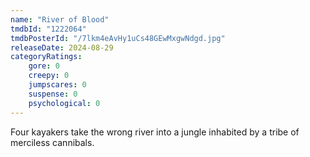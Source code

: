 ```yaml
---
name: "River of Blood"
tmdbId: "1222064"
tmdbPosterId: "/7lkm4eAvHy1uCs48GEwMxgwNdgd.jpg"
releaseDate: 2024-08-29
categoryRatings:
    gore: 0
    creepy: 0
    jumpscares: 0
    suspense: 0
    psychological: 0
---
```

Four kayakers take the wrong river into a jungle inhabited by a tribe of merciless cannibals.
